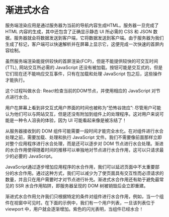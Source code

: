 # 渐进式水合
服务端渲染应用是通过服务器为当前的导航内容生成HTML。服务器一旦完成了 HTML 内容的生成，其中还包含了正确显示静态 UI 所必需的 CSS 和 JSON 数据，服务器就会将数据发送到客户端，它将数据发送到客户端。由于服务器为我们生成了标记，客户端可以快速解析并在屏幕上显示它，这便完成一次快速的首屏内容绘制。

虽然服务端渲染能提供较快的首屏渲染(FCP)，但是不能提供较快的可交互时间(TTL), 网站交互所必需的 JavaScript 还没有被加载。按钮可能是交互式的，但是它们现在还不能响应交互事件，只有在加载和处理 JavaScript 包之后，这些操作才能执行。

这个过程叫做水合: React检查当前的DOM节点，并使用相应的 JavaScript 对节点进行水合。

用户在屏幕上看到非交互式用户界面的时间也被称为“恐怖谷效应”: 尽管用户可能认为他们可以与网站交互，但是还没有附加到组件上的处理程序。这对用户来说可能是一种令人沮丧的体验，因为 UI 可能看起来像是被冻结了！

从服务器接收到的 DOM 组件可能需要一段时间才能完全水化。在对组件进行水合处理之前，需要加载、处理和执行 JavaScript 文件。我们不需要像前面那样立即对整个应用程序进行水合处理，而是还可以逐步对 DOM 节点进行水合处理。渐进的水合作用使得随着时间的推移可以单独地对节点进行水合作用，这可以只请求最少的必要的 JavaScript。

 JavaScript通过逐步增加应用程序的水合作用，我们可以延迟页面中不太重要部分的水合作用。通过这种方式，我们可以减少为了使页面具有交互性而必须请求的 数量，并且只在用户需要时才对节点进行补充。渐进式水合作用还有助于避免最常见的 SSR 水合作用陷阱，即服务器呈现的 DOM 树被销毁后会立即重建。


 渐进式水合作用允许我们只根据特定的条件对组件进行水合作用，例如，当一个组件在视窗中可见时。在下面的示例中，我们有一个用户列表，一旦该列表位于 viewport 中，用户就会逐渐增加。紫色的闪光表明，当组件已经水合！
